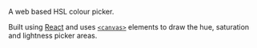 A web based HSL colour picker.

Built using [React](https://facebook.github.io/react/) and uses [`<canvas>`](https://developer.mozilla.org/en-US/docs/Web/API/Canvas_API) elements to draw the hue, saturation and lightness picker areas.